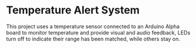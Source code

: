 # Temperature Alert System
This project uses a temperature sensor connected to an Arduino Alpha board to monitor temperature and provide visual and audio feedback, LEDs turn off to indicate their range has been matched, while others stay on.


